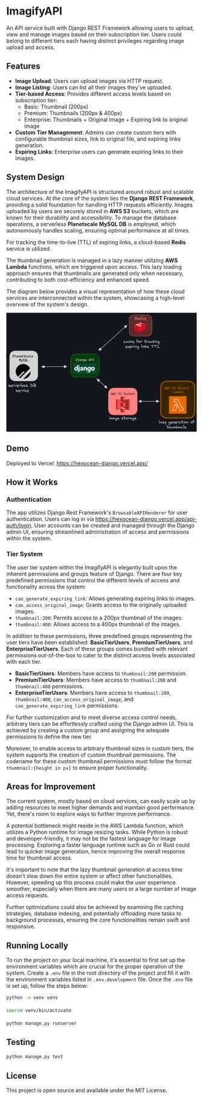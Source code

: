 # ImagifyAPI

An API service built with Django REST Framework allowing users to upload, view and manage images based on their subscription tier. Users could belong to different tiers each having distinct privileges regarding image upload and access.

## Features

- **Image Upload**: Users can upload images via HTTP request.
- **Image Listing**: Users can list all their images they've uploaded.
- **Tier-based Access**: Provides different access levels based on subscription tier:
  - Basic: Thumbnail (200px)
  - Premium: Thumbnails (200px & 400px)
  - Enterprise: Thumbnails + Original Image + Expiring link to original image
- **Custom Tier Management**: Admins can create custom tiers with configurable thumbnail sizes, link to original file, and expiring links generation.
- **Expiring Links**: Enterprise users can generate expiring links to their images.

## System Design

The architecture of the ImagifyAPI is structured around robust and scalable cloud services. At the core of the system lies the **Django REST Framework**, providing a solid foundation for handling HTTP requests efficiently. Images uploaded by users are securely stored in **AWS S3** buckets, which are known for their durability and accessibility. To manage the database operations, a serverless **Planetscale MySQL DB** is employed, which autonomously handles scaling, ensuring optimal performance at all times.

For tracking the time-to-live (TTL) of expring links, a cloud-based **Redis** service is utilized.

The thumbnail generation is managed in a lazy manner utilizing **AWS Lambda** functions, which are triggered upon access. This lazy loading approach ensures that thumbnails are generated only when necessary, contributing to both cost-efficiency and enhanced speed.

The diagram below provides a visual representation of how these cloud services are interconnected within the system, showcasing a high-level overview of the system's design.

![diagram](imagify-diagram.png)

## Demo

Deployed to Vercel:
https://hexocean-django.vercel.app/

## How it Works

### Authentication

The app utilizes Django Rest Framework's `BrowsableAPIRenderer` for user authentication. Users can log in via https://hexocean-django.vercel.app/api-auth/login. User accounts can be created and managed through the Django admin UI, ensuring streamlined administration of access and permissions within the system.

### Tier System

The user tier system within the ImagifyAPI is elegantly built upon the inherent permissions and groups feature of Django. There are four key predefined permissions that control the different levels of access and functionality across the system:

- `can_generate_expiring_link`: Allows generating expiring links to images.
- `can_access_original_image`: Grants access to the originally uploaded images.
- `thumbnail:200`: Permits access to a 200px thumbnail of the images.
- `thumbnail:400`: Allows access to a 400px thumbnail of the images.

In addition to these permissions, three predefined groups representing the user tiers have been established: **BasicTierUsers**, **PremiumTierUsers**, and **EnterpriseTierUsers**. Each of these groups comes bundled with relevant permissions out-of-the-box to cater to the distinct access levels associated with each tier.

- **BasicTierUsers**: Members have access to `thumbnail:200` permission.
- **PremiumTierUsers**: Members have access to `thumbnail:200` and `thumbnail:400` permissions.
- **EnterpriseTierUsers**: Members have access to `thumbnail:200`, `thumbnail:400`, `can_access_original_image`, and `can_generate_expiring_link` permissions.

For further customization and to meet diverse access control needs, arbitrary tiers can be effortlessly crafted using the Django admin UI. This is achieved by creating a custom group and assigning the adequate permissions to define the new tier.

Moreover, to enable access to arbitrary thumbnail sizes in custom tiers, the system supports the creation of custom thumbnail permissions. The codename for these custom thumbnail permissions must follow the format `thumbnail:{height in px}` to ensure proper functionality.

## Areas for Improvement

The current system, mostly based on cloud services, can easily scale up by adding resources to meet higher demands and maintain good performance. Yet, there's room to explore ways to further improve performance.

A potential bottleneck might reside in the AWS Lambda function, which utilizes a Python runtime for image resizing tasks. While Python is robust and developer-friendly, it may not be the fastest language for image processing. Exploring a faster language runtime such as Go or Rust could lead to quicker image generation, hence improving the overall response time for thumbnail access.

It's important to note that the lazy thumbnail generation at access time doesn't slow down the entire system or affect other functionalities. However, speeding up this process could make the user experience smoother, especially when there are many users or a large number of image access requests.

Further optimizations could also be achieved by examining the caching strategies, database indexing, and potentially offloading more tasks to background processes, ensuring the core functionalities remain swift and responsive.

## Running Locally

To run the project on your local machine, it's essential to first set up the environment variables which are crucial for the proper operation of the system. Create a `.env` file in the root directory of the project and fill it with the environment variables listed in `.env.development` file. Once the `.env` file is set up, follow the steps below:

```bash
python -m venv venv

source venv/bin/activate

python manage.py runserver
```

## Testing

```bash
python manage.py test
```

## License

This project is open source and available under the MIT License.
